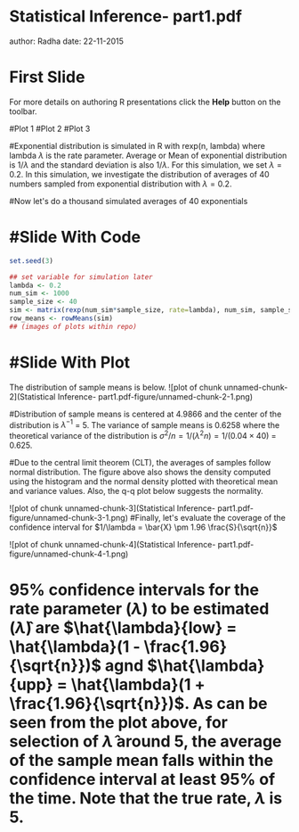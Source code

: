 Statistical Inference- part1.pdf
========================================================
author: Radha
date: 22-11-2015

First Slide
========================================================
For more details on authoring R presentations click the
**Help** button on the toolbar.

#Plot 1
#Plot 2
#Plot 3

#Exponential distribution is simulated in R with rexp(n, lambda) where lambda $\lambda$ is the rate parameter. Average or Mean of exponential distribution is $1/\lambda$ and the standard deviation is also $1/\lambda$. For this simulation, we set $\lambda=0.2$. In this simulation, we investigate the distribution of averages of 40 numbers sampled from exponential distribution with $\lambda=0.2$.

#Now let's do a thousand simulated averages of 40 exponentials

#Slide With Code
========================================================

```r
set.seed(3)

## set variable for simulation later
lambda <- 0.2
num_sim <- 1000
sample_size <- 40
sim <- matrix(rexp(num_sim*sample_size, rate=lambda), num_sim, sample_size)
row_means <- rowMeans(sim)
## (images of plots within repo)
```


#Slide With Plot
========================================================
The distribution of sample means is below.
![plot of chunk unnamed-chunk-2](Statistical Inference- part1.pdf-figure/unnamed-chunk-2-1.png) 

#Distribution of sample means is centered at 4.9866 and the center of the distribution is $\lambda^{-1}$ = 5. The variance of sample means is 0.6258 where the theoretical variance of the distribution is $\sigma^2 / n = 1/(\lambda^2 n) = 1/(0.04 \times 40)$ = 0.625.

#Due to the central limit theorem (CLT), the averages of samples follow normal distribution. The figure above also shows the density computed using the histogram and the normal density plotted with theoretical mean and variance values. Also, the q-q plot below suggests the normality.

![plot of chunk unnamed-chunk-3](Statistical Inference- part1.pdf-figure/unnamed-chunk-3-1.png) 
#Finally, let's evaluate the coverage of the confidence interval for $1/\lambda = \bar{X} \pm 1.96 \frac{S}{\sqrt{n}}$

![plot of chunk unnamed-chunk-4](Statistical Inference- part1.pdf-figure/unnamed-chunk-4-1.png) 

# 95% confidence intervals for the rate parameter ($\lambda$) to be estimated ($\hat{\lambda}$) are $\hat{\lambda}{low} = \hat{\lambda}(1 - \frac{1.96}{\sqrt{n}})$ agnd $\hat{\lambda}{upp} = \hat{\lambda}(1 + \frac{1.96}{\sqrt{n}})$. As can be seen from the plot above, for selection of $\hat{\lambda}$ around 5, the average of the sample mean falls within the confidence interval at least 95% of the time. Note that the true rate, $\lambda$ is 5.

